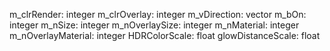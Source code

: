 m_clrRender: integer
m_clrOverlay: integer
m_vDirection: vector
m_bOn: integer
m_nSize: integer
m_nOverlaySize: integer
m_nMaterial: integer
m_nOverlayMaterial: integer
HDRColorScale: float
glowDistanceScale: float